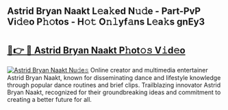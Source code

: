 ## Astrid Bryan Naakt L𝚎a𝚔ed N𝚞𝚍e - Part-PvP Vi𝚍𝚎o P𝚑𝚘tos - H𝚘𝚝 O𝚗𝚕yf𝚊ns L𝚎a𝚔s gnEy3

# <h2><a href="http://kfezu0g.oniu.top/?m=Astrid+Bryan+Naakt">🔗👉 🔴 Astrid Bryan Naakt P𝚑ot𝚘𝚜 V𝚒d𝚎o</a></h2>

[![Astrid Bryan Naakt Nu𝚍e𝚜](https://i.imgur.com/0qMVB7G.gif)](http://kfezu0g.oniu.top/?m=Astrid+Bryan+Naakt)
Online creator and multimedia entertainer Astrid Bryan Naakt, known for disseminating dance and lifestyle knowledge through popular dance routines and brief clips. Trailblazing innovator Astrid Bryan Naakt, recognized for their groundbreaking ideas and commitment to creating a better future for all.  
